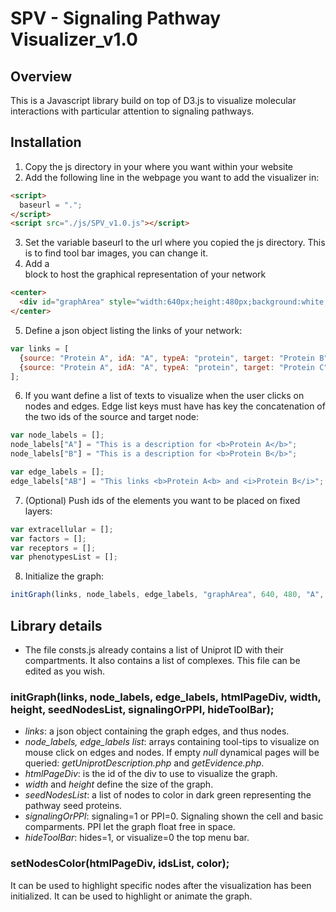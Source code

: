# SPV - Signaling Pathway Visualizer_v1.0

## Overview
This is a Javascript library build on top of D3.js to visualize molecular interactions with particular attention to signaling pathways.

## Installation
1) Copy the js directory in your where you want within your website
2) Add the following line in the webpage you want to add the visualizer in:
```html
<script>
  baseurl = ".";
</script>
<script src="./js/SPV_v1.0.js"></script>
```
3) Set the variable baseurl to the url where you copied the js directory. This is to find tool bar images, you can change it.
4) Add a <div></div> block to host the graphical representation of your network
```html
<center>
  <div id="graphArea" style="width:640px;height:480px;background:white;overflow:hidden;"></div>
</center>
```
5) Define a json object listing the links of your network:
```javascript
var links = [
  {source: "Protein A", idA: "A", typeA: "protein", target: "Protein B", idB: "B", typeB: "protein", type: "none", score: 0.1},
  {source: "Protein A", idA: "A", typeA: "protein", target: "Protein C", idB: "C", typeB: "protein", type: "none", score: 0.4}
];    
```
6) If you want define a list of texts to visualize when the user clicks on nodes and edges. Edge list keys must have has key the concatenation of the two ids of the source and target node:
```javascript
var node_labels = [];
node_labels["A"] = "This is a description for <b>Protein A</b>";
node_labels["B"] = "This is a description for <b>Protein B</b>";

var edge_labels = [];
edge_labels["AB"] = "This links <b>Protein A<b> and <i>Protein B</i>";
```
7) (Optional) Push ids of the elements you want to be placed on fixed layers:
```javascript
var extracellular = [];
var factors = [];
var receptors = [];
var phenotypesList = [];
```
8) Initialize the graph:
```javascript
initGraph(links, node_labels, edge_labels, "graphArea", 640, 480, "A", 1, 0);
```

## Library details
- The file consts.js already contains a list of Uniprot ID with their compartments. It also contains a list of complexes. This file can be edited as you wish.

### initGraph(links, node_labels, edge_labels, htmlPageDiv, width, height, seedNodesList, signalingOrPPI, hideToolBar);
- *links*: a json object containing the graph edges, and thus nodes.
- *node_labels, edge_labels list*: arrays containing tool-tips to visualize on mouse click on edges and nodes. If empty *null* dynamical pages will be queried: *getUniprotDescription.php* and *getEvidence.php*.
- *htmlPageDiv*: is the id of the div to use to visualize the graph.
- *width* and *height* define the size of the graph.
- *seedNodesList*: a list of nodes to color in dark green representing the pathway seed proteins.
- *signalingOrPPI*: signaling=1 or PPI=0. Signaling shown the cell and basic comparments. PPI let the graph float free in space.
- *hideToolBar*: hides=1, or visualize=0 the top menu bar.

### setNodesColor(htmlPageDiv, idsList, color);
It can be used to highlight specific nodes after the visualization has been initialized. It can be used to highlight or animate the graph.
